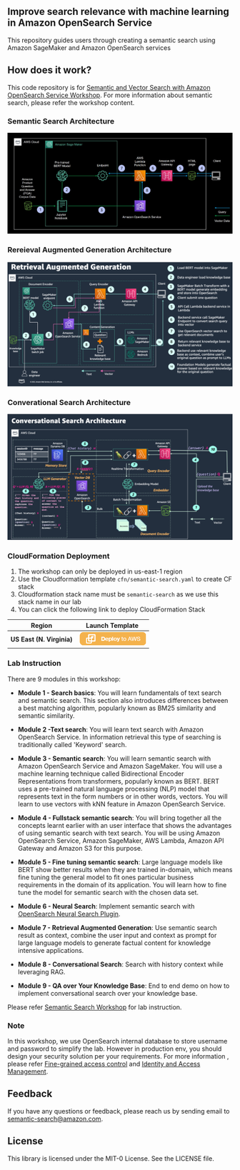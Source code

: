 ## Improve search relevance with machine learning in Amazon OpenSearch Service

This repository guides users through creating a semantic search using Amazon SageMaker and Amazon OpenSearch services


## How does it work?

This code repository is for [Semantic and Vector Search with Amazon OpenSearch Service Workshop](https://catalog.workshops.aws/semantic-search/en-US). For more information about semantic search, please refer the workshop content.

### Semantic Search Architecture
![semantic_search_fullstack](./semantic_search_fullstack.jpg)

### Rereieval Augmented Generation Architecture
![rag](./rag.png)

### Converational Search Architecture
![converstational-search](./converstational-search.png)


### CloudFormation Deployment

1. The workshop can only be deployed in us-east-1 region
2. Use the Cloudformation template `cfn/semantic-search.yaml` to create CF stack
3. Cloudformation stack name must be `semantic-search` as we use this stack name in our lab
4. You can click the following link to deploy CloudFormation Stack
  
|   Region  |   Launch Template |
|  ---------------------------   |   -----------------------  |
|  **US East (N. Virginia)**     | [![Deploy to AWS](deploy-to-aws.png)](https://console.aws.amazon.com/cloudformation/home?region=us-east-1#/stacks/quickcreate?templateUrl=https://ws-assets-prod-iad-r-iad-ed304a55c2ca1aee.s3.us-east-1.amazonaws.com/df655552-1e61-4a6b-9dc4-c03eb94c6f75/semantic-search.yaml&stackName=semantic-search) |


### Lab Instruction
There are 9 modules in this workshop:
* **Module 1 - Search basics**: You will learn fundamentals of text search and semantic search. This section also introduces differences between a best matching algorithm, popularly known as BM25 similarity and semantic similarity.

* **Module 2 -Text search**: You will learn text search with Amazon OpenSearch Service. In information retrieval this type of searching is traditionally called 'Keyword' search.

* **Module 3 - Semantic search**: You will learn semantic search with Amazon OpenSearch Service and Amazon SageMaker. You will use a machine learning technique called Bidirectional Encoder Representations from transformers, popularly known as BERT. BERT uses a pre-trained natural language processing (NLP) model that represents text in the form numbers or in other words, vectors. You will learn to use vectors with kNN feature in Amazon OpenSearch Service.

* **Module 4 - Fullstack semantic search**: You will bring together all the concepts learnt earlier with an user interface that shows the advantages of using semantic search with text search. You will be using Amazon OpenSearch Service, Amazon SageMaker, AWS Lambda, Amazon API Gateway and Amazon S3 for this purpose.

* **Module 5 - Fine tuning semantic search**: Large language models like BERT show better results when they are trained in-domain, which means fine tuning the general model to fit ones particular business requirements in the domain of its application. You will learn how to fine tune the model for semantic search with the chosen data set.

* **Module 6 - Neural Search**: Implement semantic search with [OpenSearch Neural Search Plugin](https://opensearch.org/docs/latest/search-plugins/neural-search/).

* **Module 7 - Retrieval Augmented Generation**: Use semantic search result as context, combine the user input and context as prompt for large language models to generate factual content for knowledge intensive applications.

* **Module 8 - Conversational Search**: Search with history context while leveraging RAG.

* **Module 9 - QA over Your Knowledge Base**: End to end demo on how to implement conversational search over your knowledge base. 

Please refer [Semantic Search Workshop](https://catalog.workshops.aws/semantic-search/en-US) for lab instruction.

### Note
In this workshop, we use OpenSearch internal database to store username and password to simplify the lab. However in production env, you should design your security solution per your requirements. For more information , please refer [Fine-grained access control](https://docs.aws.amazon.com/opensearch-service/latest/developerguide/fgac.html) and [Identity and Access Management](https://docs.aws.amazon.com/opensearch-service/latest/developerguide/ac.html).

## Feedback

If you have any questions or feedback, please reach us by sending email to [semantic-search@amazon.com](mailto:semantic-search@amazon.com).

## License

This library is licensed under the MIT-0 License. See the LICENSE file.

